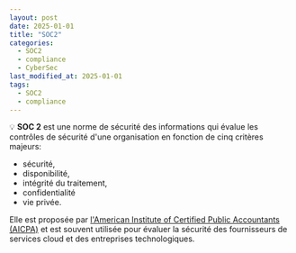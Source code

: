 ```yaml
---
layout: post
date: 2025-01-01
title: "SOC2"
categories:
  - SOC2
  - compliance
  - CyberSec
last_modified_at: 2025-01-01
tags:
  - SOC2
  - compliance
---
```

💡 **SOC 2** est une norme de sécurité des informations qui évalue les contrôles de sécurité d'une organisation en
fonction de cinq critères majeurs:

- sécurité,
- disponibilité,
- intégrité du traitement,
- confidentialité
- vie privée.

Elle est proposée par [l'American Institute of Certified Public Accountants (AICPA)](https://www.aicpa.org) et est
souvent utilisée pour évaluer la sécurité des fournisseurs de services cloud et des entreprises technologiques.
